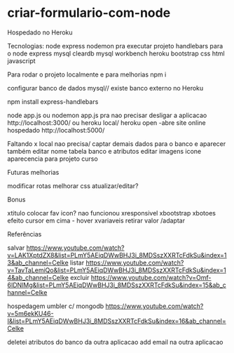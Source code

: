 # criar-formulario-com-node
Hospedado no Heroku



Tecnologias:
node express
nodemon pra executar projeto
handlebars para o node express 
mysql cleardb
mysql workbench
heroku
bootstrap
css
html
javascript


Para rodar o projeto localmente e para melhorias
npm i

configurar banco de dados mysql// existe banco externo no Heroku

npm install express-handlebars

node app.js ou nodemon app.js pra nao precisar desligar a aplicacao
http://localhost:3000/
ou heroku local/ heroku open -abre site online hospedado
http://localhost:5000/


Faltando
x local nao precisa/ captar demais dados para o banco e aparecer também
editar nome tabela banco e atributos
editar imagens icone
aparecencia para projeto curso

Futuras melhorias

modificar rotas
melhorar css
atualizar/editar?


Bonus

xtitulo 
colocar fav icon? nao funcionou
xresponsivel
xbootstrap
xbotoes efeito cursor em cima - hover
xvariaveis retirar valor /adaptar


Referências

salvar
https://www.youtube.com/watch?v=LAK1XptdZX8&list=PLmY5AEiqDWwBHJ3i_8MDSszXXRTcFdkSu&index=13&ab_channel=Celke
listar
https://www.youtube.com/watch?v=TavTaLemiQo&list=PLmY5AEiqDWwBHJ3i_8MDSszXXRTcFdkSu&index=14&ab_channel=Celke
excluir
https://www.youtube.com/watch?v=Omf-6IDNlMg&list=PLmY5AEiqDWwBHJ3i_8MDSszXXRTcFdkSu&index=15&ab_channel=Celke

hospedagem umbler c/ mongodb https://www.youtube.com/watch?v=5m6ekKU46-I&list=PLmY5AEiqDWwBHJ3i_8MDSszXXRTcFdkSu&index=16&ab_channel=Celke


deletei atributos do banco da outra aplicacao
add email na outra aplicacao

